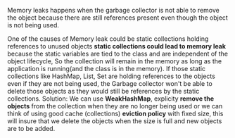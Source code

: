Memory leaks happens when the garbage collector is not able to remove the object because there are still references present even though the object is not being used.

One of the causes of Memory leak could be static collections holding references to unused objects
**static collections could lead to memory leak** because the static variables are tied to the class and are independent of the object lifecycle, So the collection will remain in the memory as long as the application is running(and the class is in the memory). If those static collections like HashMap, List, Set are holding references to the objects even if they are not being used, the Garbage collector won't be able to delete those objects as they would still be references by the static collections.
Solution:
We can use **WeakHashMap**, explicity **remove the objects** from the collection when they are no longer being used or we can think of using good cache (collections) **eviction policy** with fixed size, this will insure that we delete the objects when the size is full and new objects are to be added.
